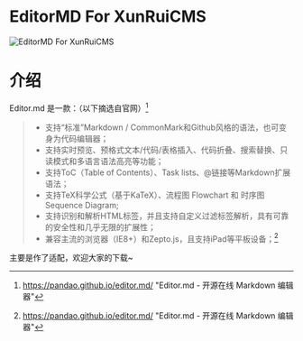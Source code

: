 # EditorMD For XunRuiCMS

![EditorMD For XunRuiCMS](https://img.chenyande.com/i/2024/07/17/08aef3deee77d3cde194f1a98d4db55b.png)

# 介绍
Editor.md 是一款：（以下摘选自官网）[^1]
>- 支持“标准”Markdown / CommonMark和Github风格的语法，也可变身为代码编辑器；
>- 支持实时预览、预格式文本/代码/表格插入、代码折叠、搜索替换、只读模式和多语言语法高亮等功能；
>- 支持ToC（Table of Contents）、Task lists、@链接等Markdown扩展语法；
>- 支持TeX科学公式（基于KaTeX）、流程图 Flowchart 和 时序图 Sequence Diagram;
>- 支持识别和解析HTML标签，并且支持自定义过滤标签解析，具有可靠的安全性和几乎无限的扩展性；
>- 兼容主流的浏览器（IE8+）和Zepto.js，且支持iPad等平板设备；[^1]

[^1]: https://pandao.github.io/editor.md/ "Editor.md - 开源在线 Markdown 编辑器"

主要是作了适配，欢迎大家的下载~
